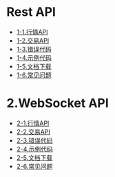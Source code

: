 
# Rest API
*  [1-1.行情API]()
*  [1-2.交易API]()
*  [1-3.错误代码]()
*  [1-4.示例代码]()
*  [1-5.文档下载]()
*  [1-6.常见问题]()
# 2.WebSocket API
*  [2-1.行情API]()
*  [2-2.交易API]()
*  [2-3.错误代码]()
*  [2-4.示例代码]()
*  [2-5.文档下载]()
*  [2-6.常见问题]()












